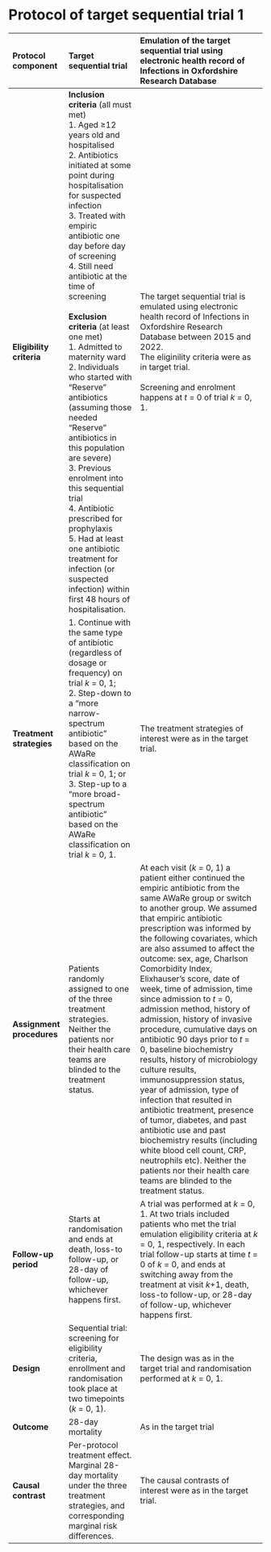 # Protocol of target sequential trial 1
| Protocol component | Target sequential trial | Emulation of the target sequential trial using electronic health record of Infections in Oxfordshire Research Database |
| :--- | :--- | :---  |
| **Eligibility criteria**  | **Inclusion criteria** (all must met) <br>1. Aged ≥12 years old and hospitalised <br>2. Antibiotics initiated at some point during hospitalisation for suspected infection <br>3. Treated with empiric antibiotic one day before day of screening <br>4. Still need antibiotic at the time of screening <br><br>**Exclusion criteria** (at least one met) <br>1. Admitted to maternity ward <br>2. Individuals who started with “Reserve” antibiotics (assuming those needed “Reserve” antibiotics in this population are severe) <br>3. Previous enrolment into this sequential trial <br>4. Antibiotic prescribed for prophylaxis <br>5. Had at least one antibiotic treatment for infection (or suspected infection) within first 48 hours of hospitalisation.|The target sequential trial is emulated using electronic health record of Infections in Oxfordshire Research Database between 2015 and 2022. <br>The eliginility criteria were as in target trial. <br><br> Screening and enrolment happens at *t* = 0 of trial *k* = 0, 1. |
| **Treatment strategies**  | 1. Continue with the same type of antibiotic (regardless of dosage or frequency) on trial *k* = 0, 1; <br>2. Step-down to a “more narrow-spectrum antibiotic” based on the AWaRe classification on trial *k* = 0, 1; or <br>3. Step-up to a “more broad-spectrum antibiotic” based on the AWaRe classification on trial *k* = 0, 1.  |  The treatment strategies of interest were as in the target trial. |
| **Assignment procedures** | Patients randomly assigned to one of the three treatment strategies. Neither the patients nor their health care teams are blinded to the treatment status. | At each visit (*k* = 0, 1) a patient either continued the empiric antibiotic from the same AWaRe group or switch to another group. We assumed that empiric antibiotic prescription was informed by the following covariates, which are also assumed to affect the outcome: sex, age, Charlson Comorbidity Index, Elixhauser’s score, date of week, time of admission, time since admission to *t* = 0, admission method, history of admission, history of invasive procedure, cumulative days on antibiotic 90 days prior to *t* = 0, baseline biochemistry results, history of microbiology culture results, immunosuppression status, year of admission, type of infection that resulted in antibiotic treatment, presence of tumor, diabetes, and past antibiotic use and past biochemistry results (including white blood cell count, CRP, neutrophils etc). Neither the patients nor their health care teams are blinded to the treatment status. |
| **Follow-up period** | Starts at randomisation and ends at death, loss-to follow-up, or 28-day of follow-up, whichever happens first. | A trial was performed at *k* = 0, 1. At two trials included patients who met the trial emulation eligibility criteria at *k* = 0, 1, respectively. In each trial follow-up starts at time *t* = 0 of *k* = 0, and ends at switching away from the treatment  at visit *k*+1, death, loss-to follow-up, or 28-day of follow-up, whichever happens first. |
| **Design** | Sequential trial: screening for eligibility criteria, enrollment and randomisation took place at two timepoints (*k* = 0, 1). | The design was as in the target trial and randomisation performed at *k* = 0, 1. |
| **Outcome** | 28-day mortality | As in the target trial |
| **Causal contrast** | Per-protocol treatment effect. <br>Marginal 28-day mortality under the three treatment strategies, and corresponding marginal risk differences. | The causal contrasts of interest were as in the target trial. |
